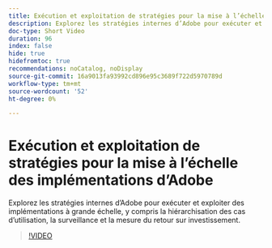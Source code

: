```yaml
---
title: Exécution et exploitation de stratégies pour la mise à l’échelle des implémentations d’Adobe
description: Explorez les stratégies internes d’Adobe pour exécuter et exploiter des implémentations à grande échelle, y compris la hiérarchisation des cas d’utilisation, la surveillance et la mesure du retour sur investissement.
doc-type: Short Video
duration: 96
index: false
hide: true
hidefromtoc: true
recommendations: noCatalog, noDisplay
source-git-commit: 16a9013fa93992cd896e95c3689f722d5970789d
workflow-type: tm+mt
source-wordcount: '52'
ht-degree: 0%

---
```



# Exécution et exploitation de stratégies pour la mise à l’échelle des implémentations d’Adobe

Explorez les stratégies internes d’Adobe pour exécuter et exploiter des implémentations à grande échelle, y compris la hiérarchisation des cas d’utilisation, la surveillance et la mesure du retour sur investissement.

<!-- 62_S655_3442541_95_run-and-operate-strategies-for-scaling-adobe-implementations -->
>[!VIDEO](https://video.tv.adobe.com/v/3458338/?learn=on&enablevpops=true)
